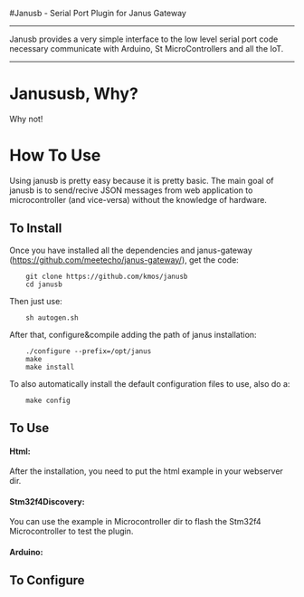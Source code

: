 #Janusb - Serial Port Plugin for Janus Gateway

*****

Janusb provides a very simple interface to the low level serial port code necessary communicate with Arduino, St MicroControllers and all the IoT.

*****


Janususb, Why?
================
Why not! 


How To Use
==========

Using janusb is pretty easy because it is pretty basic. The main goal of janusb is to send/recive JSON messages from web application  to microcontroller (and vice-versa) without the knowledge of hardware.

To Install
----------

Once you have installed all the dependencies and janus-gateway (https://github.com/meetecho/janus-gateway/), get the code:

        git clone https://github.com/kmos/janusb
        cd janusb

Then just use:

        sh autogen.sh

After that, configure&compile adding the path of janus installation:

        ./configure --prefix=/opt/janus
        make
        make install

To also automatically install the default configuration files to use,
also do a:

        make config

To Use
------

#### Html:

After the installation, you need to put the html example in your webserver dir.

#### Stm32f4Discovery:

You can use the example in Microcontroller dir to flash the Stm32f4 Microcontroller to test the plugin.

#### Arduino:


To Configure
------------

